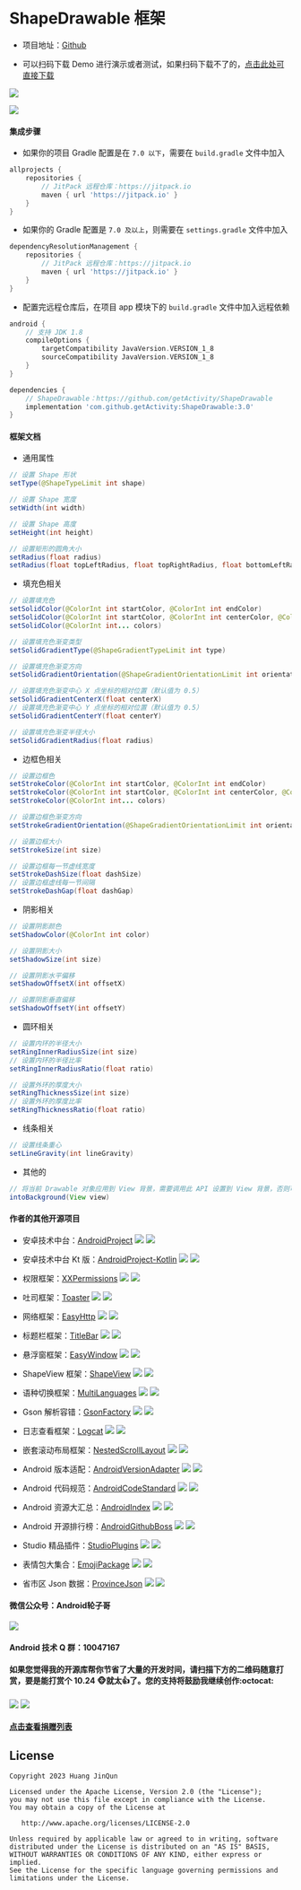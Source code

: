 # ShapeDrawable 框架

* 项目地址：[Github](https://github.com/getActivity/ShapeDrawable)

* 可以扫码下载 Demo 进行演示或者测试，如果扫码下载不了的，[点击此处可直接下载](https://github.com/getActivity/ShapeDrawable/releases/download/3.0/ShapeDrawable.apk)

![](picture/demo_code.png)

![](picture/long_screenshots.jpg)

#### 集成步骤

* 如果你的项目 Gradle 配置是在 `7.0 以下`，需要在 `build.gradle` 文件中加入

```groovy
allprojects {
    repositories {
        // JitPack 远程仓库：https://jitpack.io
        maven { url 'https://jitpack.io' }
    }
}
```

* 如果你的 Gradle 配置是 `7.0 及以上`，则需要在 `settings.gradle` 文件中加入

```groovy
dependencyResolutionManagement {
    repositories {
        // JitPack 远程仓库：https://jitpack.io
        maven { url 'https://jitpack.io' }
    }
}
```

* 配置完远程仓库后，在项目 app 模块下的 `build.gradle` 文件中加入远程依赖

```groovy
android {
    // 支持 JDK 1.8
    compileOptions {
        targetCompatibility JavaVersion.VERSION_1_8
        sourceCompatibility JavaVersion.VERSION_1_8
    }
}

dependencies {
    // ShapeDrawable：https://github.com/getActivity/ShapeDrawable
    implementation 'com.github.getActivity:ShapeDrawable:3.0'
}
```

#### 框架文档

* 通用属性

```java
// 设置 Shape 形状
setType(@ShapeTypeLimit int shape)

// 设置 Shape 宽度
setWidth(int width)

// 设置 Shape 高度
setHeight(int height)

// 设置矩形的圆角大小
setRadius(float radius)
setRadius(float topLeftRadius, float topRightRadius, float bottomLeftRadius, float bottomRightRadius)
```

* 填充色相关

```java
// 设置填充色
setSolidColor(@ColorInt int startColor, @ColorInt int endColor)
setSolidColor(@ColorInt int startColor, @ColorInt int centerColor, @ColorInt int endColor)
setSolidColor(@ColorInt int... colors)

// 设置填充色渐变类型
setSolidGradientType(@ShapeGradientTypeLimit int type)

// 设置填充色渐变方向
setSolidGradientOrientation(@ShapeGradientOrientationLimit int orientation)

// 设置填充色渐变中心 X 点坐标的相对位置（默认值为 0.5）
setSolidGradientCenterX(float centerX)
// 设置填充色渐变中心 Y 点坐标的相对位置（默认值为 0.5）
setSolidGradientCenterY(float centerY)

// 设置填充色渐变半径大小
setSolidGradientRadius(float radius)
```

* 边框色相关

```java
// 设置边框色
setStrokeColor(@ColorInt int startColor, @ColorInt int endColor)
setStrokeColor(@ColorInt int startColor, @ColorInt int centerColor, @ColorInt int endColor)
setStrokeColor(@ColorInt int... colors)

// 设置边框色渐变方向
setStrokeGradientOrientation(@ShapeGradientOrientationLimit int orientation)

// 设置边框大小
setStrokeSize(int size)

// 设置边框每一节虚线宽度
setStrokeDashSize(float dashSize)
// 设置边框虚线每一节间隔
setStrokeDashGap(float dashGap)
```

* 阴影相关

```java
// 设置阴影颜色
setShadowColor(@ColorInt int color)

// 设置阴影大小
setShadowSize(int size)

// 设置阴影水平偏移
setShadowOffsetX(int offsetX)

// 设置阴影垂直偏移
setShadowOffsetY(int offsetY)
```

* 圆环相关

```java
// 设置内环的半径大小
setRingInnerRadiusSize(int size)
// 设置内环的半径比率
setRingInnerRadiusRatio(float ratio)

// 设置外环的厚度大小
setRingThicknessSize(int size)
// 设置外环的厚度比率
setRingThicknessRatio(float ratio)
```

* 线条相关

```java
// 设置线条重心
setLineGravity(int lineGravity)
```

* 其他的

```java
// 将当前 Drawable 对象应用到 View 背景，需要调用此 API 设置到 View 背景，否则可能会导致虚线或者阴影无法生效
intoBackground(View view)
```

#### 作者的其他开源项目

* 安卓技术中台：[AndroidProject](https://github.com/getActivity/AndroidProject) ![](https://img.shields.io/github/stars/getActivity/AndroidProject.svg) ![](https://img.shields.io/github/forks/getActivity/AndroidProject.svg)

* 安卓技术中台 Kt 版：[AndroidProject-Kotlin](https://github.com/getActivity/AndroidProject-Kotlin) ![](https://img.shields.io/github/stars/getActivity/AndroidProject-Kotlin.svg) ![](https://img.shields.io/github/forks/getActivity/AndroidProject-Kotlin.svg)

* 权限框架：[XXPermissions](https://github.com/getActivity/XXPermissions) ![](https://img.shields.io/github/stars/getActivity/XXPermissions.svg) ![](https://img.shields.io/github/forks/getActivity/XXPermissions.svg)

* 吐司框架：[Toaster](https://github.com/getActivity/Toaster) ![](https://img.shields.io/github/stars/getActivity/Toaster.svg) ![](https://img.shields.io/github/forks/getActivity/Toaster.svg)

* 网络框架：[EasyHttp](https://github.com/getActivity/EasyHttp) ![](https://img.shields.io/github/stars/getActivity/EasyHttp.svg) ![](https://img.shields.io/github/forks/getActivity/EasyHttp.svg)

* 标题栏框架：[TitleBar](https://github.com/getActivity/TitleBar) ![](https://img.shields.io/github/stars/getActivity/TitleBar.svg) ![](https://img.shields.io/github/forks/getActivity/TitleBar.svg)

* 悬浮窗框架：[EasyWindow](https://github.com/getActivity/EasyWindow) ![](https://img.shields.io/github/stars/getActivity/EasyWindow.svg) ![](https://img.shields.io/github/forks/getActivity/EasyWindow.svg)

* ShapeView 框架：[ShapeView](https://github.com/getActivity/ShapeView) ![](https://img.shields.io/github/stars/getActivity/ShapeView.svg) ![](https://img.shields.io/github/forks/getActivity/ShapeView.svg)

* 语种切换框架：[MultiLanguages](https://github.com/getActivity/MultiLanguages) ![](https://img.shields.io/github/stars/getActivity/MultiLanguages.svg) ![](https://img.shields.io/github/forks/getActivity/MultiLanguages.svg)

* Gson 解析容错：[GsonFactory](https://github.com/getActivity/GsonFactory) ![](https://img.shields.io/github/stars/getActivity/GsonFactory.svg) ![](https://img.shields.io/github/forks/getActivity/GsonFactory.svg)

* 日志查看框架：[Logcat](https://github.com/getActivity/Logcat) ![](https://img.shields.io/github/stars/getActivity/Logcat.svg) ![](https://img.shields.io/github/forks/getActivity/Logcat.svg)

* 嵌套滚动布局框架：[NestedScrollLayout](https://github.com/getActivity/NestedScrollLayout) ![](https://img.shields.io/github/stars/getActivity/NestedScrollLayout.svg) ![](https://img.shields.io/github/forks/getActivity/NestedScrollLayout.svg)

* Android 版本适配：[AndroidVersionAdapter](https://github.com/getActivity/AndroidVersionAdapter) ![](https://img.shields.io/github/stars/getActivity/AndroidVersionAdapter.svg) ![](https://img.shields.io/github/forks/getActivity/AndroidVersionAdapter.svg)

* Android 代码规范：[AndroidCodeStandard](https://github.com/getActivity/AndroidCodeStandard) ![](https://img.shields.io/github/stars/getActivity/AndroidCodeStandard.svg) ![](https://img.shields.io/github/forks/getActivity/AndroidCodeStandard.svg)

* Android 资源大汇总：[AndroidIndex](https://github.com/getActivity/AndroidIndex) ![](https://img.shields.io/github/stars/getActivity/AndroidIndex.svg) ![](https://img.shields.io/github/forks/getActivity/AndroidIndex.svg)

* Android 开源排行榜：[AndroidGithubBoss](https://github.com/getActivity/AndroidGithubBoss) ![](https://img.shields.io/github/stars/getActivity/AndroidGithubBoss.svg) ![](https://img.shields.io/github/forks/getActivity/AndroidGithubBoss.svg)

* Studio 精品插件：[StudioPlugins](https://github.com/getActivity/StudioPlugins) ![](https://img.shields.io/github/stars/getActivity/StudioPlugins.svg) ![](https://img.shields.io/github/forks/getActivity/StudioPlugins.svg)

* 表情包大集合：[EmojiPackage](https://github.com/getActivity/EmojiPackage) ![](https://img.shields.io/github/stars/getActivity/EmojiPackage.svg) ![](https://img.shields.io/github/forks/getActivity/EmojiPackage.svg)

* 省市区 Json 数据：[ProvinceJson](https://github.com/getActivity/ProvinceJson) ![](https://img.shields.io/github/stars/getActivity/ProvinceJson.svg) ![](https://img.shields.io/github/forks/getActivity/ProvinceJson.svg)

#### 微信公众号：Android轮子哥

![](https://raw.githubusercontent.com/getActivity/Donate/master/picture/official_ccount.png)

#### Android 技术 Q 群：10047167

#### 如果您觉得我的开源库帮你节省了大量的开发时间，请扫描下方的二维码随意打赏，要是能打赏个 10.24 :monkey_face:就太:thumbsup:了。您的支持将鼓励我继续创作:octocat:

![](https://raw.githubusercontent.com/getActivity/Donate/master/picture/pay_ali.png) ![](https://raw.githubusercontent.com/getActivity/Donate/master/picture/pay_wechat.png)

#### [点击查看捐赠列表](https://github.com/getActivity/Donate)

## License

```text
Copyright 2023 Huang JinQun

Licensed under the Apache License, Version 2.0 (the "License");
you may not use this file except in compliance with the License.
You may obtain a copy of the License at

   http://www.apache.org/licenses/LICENSE-2.0

Unless required by applicable law or agreed to in writing, software
distributed under the License is distributed on an "AS IS" BASIS,
WITHOUT WARRANTIES OR CONDITIONS OF ANY KIND, either express or implied.
See the License for the specific language governing permissions and
limitations under the License.
```